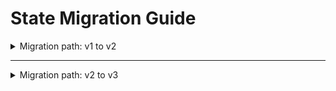 # State Migration Guide

<details>

<summary> Migration path: v1 to v2 </summary>

* In previous releases, this module supported only a single VPN connection. With the latest release, the module now supports a **list of VPN connections**.
* As a result, the resource addresses in Terraform state have changed, and a one-time migration step is required.

## 1. Prepare for Migration

Ensure your current deployment is up to date on the `main` branch:

```bash
terraform plan
terraform apply
```

Take a backup of your state file:

```bash
terraform state pull > backup.json
```

Switch to the branch or release that includes the new changes.

## 2. Identify Affected Resources

Run the following command to inspect the current state:

```bash
terraform state list
```

Compare the output between:
Current (old) release → resources without list indices.

Example:

```bash
module.vpn_gateway_site_b.ibm_is_vpn_gateway_connection.vpn_site_to_site_connection
```

New release → resources indexed by connection name.

Example:

```bash
module.vpn_gateway_site_b.ibm_is_vpn_gateway_connection.vpn_site_to_site_connection["ps2-vpn-conn-b-to-a"]
```

## 3. Migrate the State

For each resource that has changed, use the terraform state mv command.

Example migration:

```bash
terraform state mv \
  'module.vpn_gateway_site_b.ibm_is_vpn_gateway_connection.vpn_site_to_site_connection' \
  'module.vpn_gateway_site_b.ibm_is_vpn_gateway_connection.vpn_site_to_site_connection["ps2-vpn-conn-b-to-a"]'
```

Successful output looks like this:

```bash
Move "module.vpn_gateway_site_b.ibm_is_vpn_gateway_connection.vpn_site_to_site_connection" to "module.vpn_gateway_site_b.ibm_is_vpn_gateway_connection.vpn_site_to_site_connection[\"ps2-vpn-conn-b-to-a\"]"
Successfully moved 1 object(s).
```

## 4. Verify Migration

Run:

```bash
terraform plan
```

Ensure that no VPN connection resources are recreated or destroyed.

If everything looks good, proceed with:

``` bash
terraform apply
```

Please note:

* Perform this migration step once per environment.
* Always back up the state file before running terraform state mv.


### Variables Update (Breaking Change)

In earlier releases, each VPN connection was defined using individual variables such as:

`vpn_gateway_connection_name`, `preshared_key`, `peer_config`, `local_config`, `establish_mode` , `enable_distribute_traffic`, `is_admin_state_up` , `dpd_action`, `dpd_check_interval`, `dpd_max_timeout`

Only one VPN connection per module instance was supported.

**New Input Model:**

The module now introduces a single consolidated variable:

```hcl
variable "vpn_connections" {
  description = "List of VPN connections to attach to the VPN gateway."
  type        = list(object({ ... }))
  ...
}
```

This allows you to define multiple VPN connections in a single module instance.
Each object inside the list represents one connection, with all required and optional fields grouped together.

### Migration Guidance

Map old variables to the new structure. Below is the conversion Example for easy reference.

**Before (old variables):**

```hcl

module "vpn_gateway_site_b" {
  source = "..."

  vpn_gateway_connection_name = "ps2-vpn-conn-b-to-a"
  preshared_key               = "MySecret123"
  establish_mode              = "bidirectional"
  enable_distribute_traffic   = false
  is_admin_state_up           = true
  dpd_action                  = "restart"

  peer_config = [{
    address = "203.0.113.10" # some random IP address for explanation
    cidrs   = ["10.10.0.0/16"] # some random CIDR for explanation
    ike_identity = [{
      type  = "fqdn"
      value = "peer.example.com"
    }]
  }]

  local_config = [{
    cidrs = ["10.20.0.0/16"] # some random local cidr config
    ike_identities = [{
      type  = "hostname"
      value = "local.example.com"
    }]
  }]
}
```

**After (new list-based variable):**

```hcl
module "vpn_gateway_site_b" {
  source = "..."

  vpn_connections = [{
    name                      = "ps2-vpn-conn-b-to-a"
    preshared_key             = "MySecret123"
    establish_mode            = "bidirectional"
    enable_distribute_traffic = false
    is_admin_state_up         = true
    dpd_action                = "restart"

    peer_config = [{
      address = "203.0.113.10"
      cidrs   = ["10.10.0.0/16"]
      ike_identity = [{
        type  = "fqdn"
        value = "peer.example.com"
      }]
    }]

    local_config = [{
      cidrs = ["10.20.0.0/16"]
      ike_identities = [{
        type  = "hostname"
        value = "local.example.com"
      }]
    }]
  }]
}
```

### Relation to State Migration

Because resources are now indexed by the name field in `vpn_connections`, you must also run the state migration step as described above.

This ensures Terraform links your existing resource to the correct object in the new variable structure.

With this update, one can now define multiple VPN connections in single module call.

</details>

----

<details>

  <summary>Migration path: v2 to v3</summary>

The v3 version incorporates the creation of IKE and IPSec policies per connection. This requires change in the `vpn_connections` variable to carry along the IKE and IPSec policies configuration per connection.

* In previous release, this module supported **list of VPN connections** but the creation of IKE and IPSec policies were done only once and was same for all connections.
* Now in this release, IKE and IPSec policies can be created per connection or provide existing ID per connection.
* As a result, the resource addresses in Terraform state have changed, and a one-time migration step is required.

## 1. Prepare Migration

Ensure your current deployment is up to date on the `main` branch:

```bash
terraform plan
terraform apply
```

Take a backup of your state file:

```bash
terraform state pull > backup.json
```

Switch to the branch or release that includes the new changes.

## 2. Identify Resources that are affected

Run the following command to inspect the current state:

```bash
terraform state list
```

Compare the output between:
Current (old) release → resources without list indices.

Example:

```bash
module.vpn_gateway_single_site.module.vpn_policies[0].ibm_is_ike_policy.ike
```

New release → resources indexed by connection name.

Example:

```bash
module.vpn_gateway_single_site.module.vpn_policies[0].ibm_is_ike_policy.ike["ss-vpn-conn"]
```

## 3. State migration

For each resource that has changed, use the terraform state mv command.

Example migration:

```bash
terraform state mv \
  'module.vpn_gateway_single_site.module.vpn_policies[0].ibm_is_ike_policy.ike' \
  'module.vpn_gateway_single_site.module.vpn_policies[0].ibm_is_ike_policy.ike["ss-vpn-conn"]'
```

```bash
terraform state mv \
  'module.vpn_gateway_single_site.module.vpn_policies[0].ibm_is_ipsec_policy.ipsec' \
  'module.vpn_gateway_single_site.module.vpn_policies[0].ibm_is_ipsec_policy.ipsec["ss-vpn-conn"]'
```

Successful output looks like this:

```bash
Move "module.vpn_gateway_single_site.module.vpn_policies[0].ibm_is_ike_policy.ike" to "module.vpn_gateway_single_site.module.vpn_policies[0].ibm_is_ike_policy.ike[\"ss-vpn-conn\"]"
Successfully moved 1 object(s).
```

```bash
Move "module.vpn_gateway_single_site.module.vpn_policies[0].ibm_is_ipsec_policy.ipsec" to "module.vpn_gateway_single_site.module.vpn_policies[0].ibm_is_ipsec_policy.ipsec[\"ss-vpn-conn\"]"
Successfully moved 1 object(s).
```

## 4. Migration verification

Run:

```bash
terraform plan
```

Ensure that no IKE or IPSec policy resources are recreated or destroyed.

If everything looks good, proceed with:

``` bash
terraform apply
```

Please note:

* Perform this migration step once per environment.
* Always back up the state file before running terraform state mv.


### Update (Breaking Change)

* In earlier releases, each IKE and IPSec configuration were defined using individual variables but now these variables are included as part of separate IKE and IPSec configuration object.

* One flag to create VPN policies was used for creation of both IKE and IPSec policies.

**New Input Model:**

* Two new flags i.e. `create_ike_policy` and `create_ipsec_policy` are now added and the previous flag i.e. `create_vpn_policies` is removed to allow creation of individual IKE/IPSec policies.

The module now includes IKE and IPSec policy configuration in the `vpn_connections` variable :

```hcl
variable "vpn_connections" {
  description = "List of VPN connections to attach to the VPN gateway."
  type        = list(object({ ... }))
  ...

  ike_policy_config = optional(object({
    name                     = string
    authentication_algorithm = string # sha256, sha384, sha512
    encryption_algorithm     = string # aes128, aes192, aes256
    dh_group                 = number # 14-24, 31
    ike_version              = optional(number, 2)
    key_lifetime             = optional(number, 28800)
  }), null) # Provide config only if create_ike_policy is true

  # IPSec policy
  create_ipsec_policy      = optional(bool, false)  # Flag to create new IPSec policy
  existing_ipsec_policy_id = optional(string, null) # ID of existing IPSec policy to use (mutually exclusive with create_ipsec_policy)

  ipsec_policy_config = optional(object({
    name                     = string
    encryption_algorithm     = string # aes128, aes192, aes256, aes128gcm16, aes192gcm16, aes256gcm16
    authentication_algorithm = string # sha256, sha384, sha512, disabled
    pfs                      = string # disabled, group_2, group_5, group_14
    key_lifetime             = optional(number, 3600)
  }), null) # Provide config only if create_ipsec_policy is true
}
```

This allows you to define multiple VPN connections in a single module instance.
Each object inside the list represents one connection, with all required and optional fields grouped together.

### Example Guidance

Map old variables to the new structure. Below is the conversion Example for easy reference.

**Before (old variables):**

```hcl

module "vpn_gateway_single_site" {
  source = "../.."

  # VPN Gateway
  create_vpn_gateway    = true
  vpn_gateway_name      = local.vpn_gw_name
  vpn_gateway_subnet_id = local.subnet_id
  vpn_gateway_mode      = "policy" # Policy Based VPN

  # Policies creation
  create_vpn_policies = true
  # IKE
  ike_policy_name              = "ss-ike-policy"
  ike_authentication_algorithm = "sha256"
  ike_encryption_algorithm     = "aes256"
  ike_dh_group                 = 14
  # IPSec
  ipsec_policy_name              = "ss-ipsec-policy"
  ipsec_encryption_algorithm     = "aes256"
  ipsec_authentication_algorithm = "sha256"
  ipsec_pfs                      = "group_14"

  # Create VPN Connection
  vpn_connections = [{
    name          = "ss-vpn-conn"
    preshared_key = var.preshared_key
    peer_config = [
      {
        address = "162.133.137.63"
        cidrs   = ["10.100.10.0/24"]
        ike_identity = [
          {
            type  = "ipv4_address"
            value = "162.133.137.63"
          }
        ]
      }
    ]
    local_config = [
      {
        cidrs = ["172.16.10.0/24"]
        ike_identities = [
          {
            type  = "ipv4_address"
            value = local.valid_ip_address  # This refers to valid IP address of VPN Gateway
          }
        ]
      }
    ]
  }]
}
```

**After (new list-based variable):**

```hcl
module "vpn_gateway_single_site" {
  source = "../..

  vpn_connections = [{
    name          = "ss-vpn-conn"
    preshared_key = var.preshared_key

    # Policies (Newly added change)
    create_ike_policy   = true
    create_ipsec_policy = true
    ike_policy_config = {
      name                     = "ss-ike-policy"
      authentication_algorithm = "sha256"
      encryption_algorithm     = "aes256"
      dh_group                 = 14
    }

    # IPSec Policy configuration
    ipsec_policy_config = {
      name                     = "ss-ipsec-policy"
      encryption_algorithm     = "aes256"
      authentication_algorithm = "sha256"
      pfs                      = "group_14"
    }

    peer_config = [
      {
        address = "162.133.137.63"
        cidrs   = ["10.100.10.0/24"]
        ike_identity = [
          {
            type  = "ipv4_address"
            value = "162.133.137.63"
          }
        ]
      }
    ]
    local_config = [
      {
        cidrs = ["172.16.10.0/24"]
        ike_identities = [
          {
            type  = "ipv4_address"
            value = local.valid_ip_address # This refers to valid IP address of VPN Gateway
          }
        ]
      }
    ]
  }]
}
```

</details>
